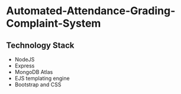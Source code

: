# Automated-Attendance-Grading-Complaint-System

## Technology Stack
- NodeJS
- Express
- MongoDB Atlas
- EJS templating engine
- Bootstrap and CSS
